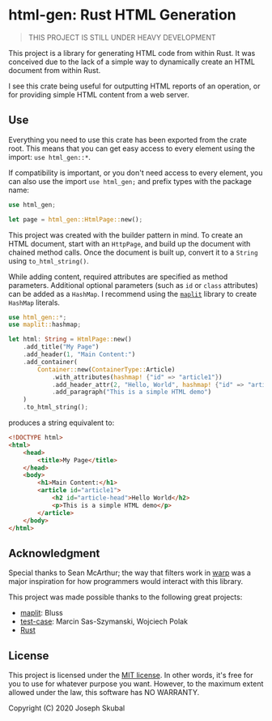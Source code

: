 html-gen: Rust HTML Generation
==============================

> THIS PROJECT IS STILL UNDER HEAVY DEVELOPMENT

This project is a library for generating HTML code from within Rust. It was conceived due to the 
lack of a simple way to dynamically create an HTML document from within Rust. 

I see this crate being useful for outputting HTML reports of an operation, or for providing simple
HTML content from a web server.

## Use
Everything you need to use this crate has been exported from the crate root. This means that
you can get easy access to every element using the import: `use html_gen::*`.

If compatibility is important, or you don't need access to every element, you can also use the
import `use html_gen;` and prefix types with the package name: 
```rust
use html_gen;

let page = html_gen::HtmlPage::new();
```

This project was created with the builder pattern in mind. To create an HTML document, start with
an `HttpPage`, and build up the document with chained method calls. Once the document is built up,
convert it to a `String` using `to_html_string()`. 

While adding content, required attributes are specified as method parameters. Additional optional
parameters (such as `id` or `class` attributes) can be added as a `HashMap`. I recommend using the
[`maplit`](https://crates.io/crates/maplit) library to create `HashMap` literals. 

```rust
use html_gen::*;
use maplit::hashmap;

let html: String = HtmlPage::new()
    .add_title("My Page")
    .add_header(1, "Main Content:")
    .add_container(
        Container::new(ContainerType::Article)
            .with_attributes(hashmap! {"id" => "article1"})
            .add_header_attr(2, "Hello, World", hashmap! {"id" => "article-head"})
            .add_paragraph("This is a simple HTML demo")
    )
    .to_html_string();
```

produces a string equivalent to:

```html
<!DOCTYPE html>
<html>
    <head>
        <title>My Page</title>
    </head>
    <body>
        <h1>Main Content:</h1>
        <article id="article1">
            <h2 id="article-head">Hello World</h2>
            <p>This is a simple HTML demo</p>
        </article>
    </body>
</html>
```

## Acknowledgment
Special thanks to Sean McArthur; the way that filters work in [warp](https://crates.io/crates/warp)
was a major inspiration for how programmers would interact with this library.

This project was made possible thanks to the following great projects:
* [maplit](https://crates.io/crates/maplit): Bluss
* [test-case](https://crates.io/crates/test-case): Marcin Sas-Szymanski, Wojciech Polak
* [Rust](https://rust-lang.org)

## License
This project is licensed under the [MIT license](https://mit-license.org). In other words, it's
free for you to use for whatever purpose you want. However, to the maximum extent allowed under the
law, this software has NO WARRANTY.

Copyright (C) 2020 Joseph Skubal